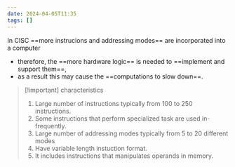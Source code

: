 ```yaml
---
date: 2024-04-05T11:35
tags: []
---
```

In CISC ==more instrucions and addressing modes== are incorporated into a computer 
- therefore, the ==more hardware logic== is needed to ==implement and support them==, 
- as a result this may cause the ==computations to slow down==.

>[!important] characteristics
>1. Large number of instructions typically from 100 to 250 instructions.
>2. Some instructions that perform specialized task are used in-frequently.
>3. Large number of addressing modes typically from 5 to 20 different modes
>4. Have variable length instuction format.
>5. It includes instructions that manipulates operands in memory.